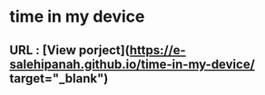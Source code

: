 # time in my device

## URL : [View porject](https://e-salehipanah.github.io/time-in-my-device/ target="_blank")
